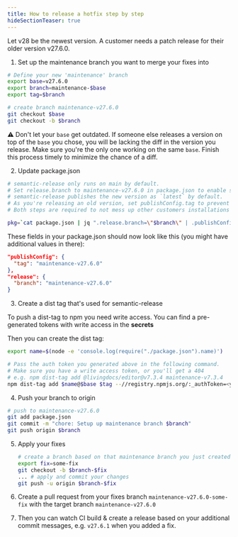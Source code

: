 ```yaml
---
title: How to release a hotfix step by step
hideSectionTeaser: true
---
```


Let v28 be the newest version. A customer needs a patch release for their older version v27.6.0.

1. Set up the maintenance branch you want to merge your fixes into

```bash
# Define your new 'maintenance' branch
export base=v27.6.0
export branch=maintenance-$base
export tag=$branch

# create branch maintenance-v27.6.0
git checkout $base
git checkout -b $branch
```

⚠️ Don't let your `base` get outdated. If someone else releases a version on top of the `base` you chose, you will be lacking the diff in the version you release. Make sure you're the only one working on the same `base`. Finish this process timely to minimize the chance of a diff.

2. Update package.json

```bash
# semantic-release only runs on main by default.
# Set release.branch to maintenance-v27.6.0 in package.json to enable semantic-release on your non-main branch.
# semantic-release publishes the new version as `latest` by default.
# As you're releasing an old version, set publishConfig.tag to prevent a release of the `latest` dist-tag
# Both steps are required to not mess up other customers installations

pkg=`cat package.json | jq ".release.branch=\"$branch\" | .publishConfig.tag=\"$tag\""` | echo $pkg > package.json
```

These fields in your package.json should now look like this (you might have additional values in there):

```json
"publishConfig": {
  "tag": "maintenance-v27.6.0"
},
"release": {
  "branch": "maintenance-v27.6.0"
}
```

3. Create a dist tag that's used for semantic-release

To push a dist-tag to npm you need write access. You can find a pre-generated tokens with write access in the **secrets**

Then you can create the dist tag:

```bash
export name=$(node -e 'console.log(require("./package.json").name)')

# Pass the auth token you generated above in the following command.
# Make sure you have a write access token, or you'll get a 404
# e.g. npm dist-tag add @livingdocs/editor@v7.3.4 maintenance-v7.3.4
npm dist-tag add $name@$base $tag --//registry.npmjs.org/:_authToken=<yourTokenWithWriteAccess>
```

4. Push your branch to origin

```bash
# push to maintenance-v27.6.0
git add package.json
git commit -m "chore: Setup up maintenance branch $branch"
git push origin $branch
```

5. Apply your fixes

   ```bash
   # create a branch based on that maintenance branch you just created
   export fix=some-fix
   git checkout -b $branch-$fix
   ... # apply and commit your changes
   git push -u origin $branch-$fix
   ```

6. Create a pull request from your fixes branch `maintenance-v27.6.0-some-fix` with the target branch `maintenance-v27.6.0`

7. Then you can watch CI build & create a release based on your additional commit messages, e.g. `v27.6.1` when you added a fix.
